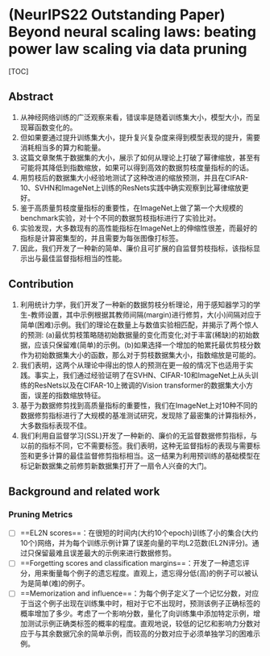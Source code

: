 # (NeurIPS22 Outstanding Paper) Beyond neural scaling laws: beating power law scaling via data pruning

[TOC]



## Abstract

1. 从神经网络训练的广泛观察来看，错误率是随着训练集大小，模型大小，而呈现幂函数变化的。
2. 但如果要通过提升训练集大小，提升复兴复杂度来得到模型表现的提升，需要消耗相当多的算力和能量。
3. 这篇文章聚焦于数据集的大小，展示了如何从理论上打破了幂律缩放，甚至有可能将其降低到指数缩放，如果可以得到高效的数据剪枝度量指标的的话。
4. 用剪枝后的数据集大小经验地测试了这种改进的缩放预测，并且在CIFAR-10、SVHN和ImageNet上训练的ResNets实践中确实观察到比幂律缩放更好。
5. 鉴于高质量剪枝度量指标的重要性，在ImageNet上做了第一个大规模的benchmark实验，对十个不同的数据剪枝指标进行了实验比对。
6. 实验发现，大多数现有的高性能指标在ImageNet上的伸缩性很差，而最好的指标是计算密集型的，并且需要为每张图像打标签。
7. 因此，我们开发了一种新的简单、廉价且可扩展的自监督剪枝指标，该指标显示出与最佳监督指标相当的性能。

## Contribution

1. 利用统计力学，我们开发了一种新的数据剪枝分析理论，用于感知器学习的学生-教师设置，其中示例根据其教师间隔(margin)进行修剪，大(小)间隔对应于简单(困难)示例。我们的理论在数量上与数值实验相匹配，并揭示了两个惊人的预测:
   (a)最优剪枝策略随初始数据量的变化而变化;对于丰富(稀缺)的初始数据，应该只保留难(简单)的示例。(b)如果选择一个增加的帕累托最优剪枝分数作为初始数据集大小的函数，那么对于剪枝数据集大小，指数缩放是可能的。
2. 我们表明，这两个从理论中得出的惊人的预测在更一般的情况下也适用于实践。事实上，我们通过经验证明了在SVHN、CIFAR-10和ImageNet上从头训练的ResNets以及在CIFAR-10上微调的Vision transformer的数据集大小方面，误差的指数缩放特征。
3. 基于为数据修剪找到高质量指标的重要性，我们在ImageNet上对10种不同的数据修剪指标进行了大规模的基准测试研究，发现除了最密集的计算指标外，大多数指标表现不佳。
4. 我们利用自监督学习(SSL)开发了一种新的、廉价的无监督数据修剪指标，与以前的指标不同，它不需要标签。我们表明，这种无监督指标的表现与需要标签和更多计算的最佳监督修剪指标相当。这一结果为利用预训练的基础模型在标记新数据集之前修剪新数据集打开了一扇令人兴奋的大门。

## Background and related work

### Pruning Metrics

- [ ] ==EL2N scores==：在很短的时间内(大约10个epoch)训练了小的集合(大约10个)网络，并为每个训练示例计算了误差向量的平均L2范数(EL2N评分)。通过只保留最难且误差最大的示例来进行数据修剪。
- [ ] ==Forgetting scores and classification margins==：开发了一种遗忘评分，用来衡量每个例子的遗忘程度。直观上，遗忘得分低(高)的例子可以被认为是简单(难)的例子。
- [ ] ==Memorization and influence==：为每个例子定义了一个记忆分数，对应于当这个例子出现在训练集中时，相对于它不出现时，预测该例子正确标签的概率增加了多少。考虑了一个影响分数，量化了向训练集中添加特定示例，增加测试示例正确类标签的概率的程度。直观地说，较低的记忆和影响力分数对应于与其余数据冗余的简单示例，而较高的分数对应于必须单独学习的困难示例。